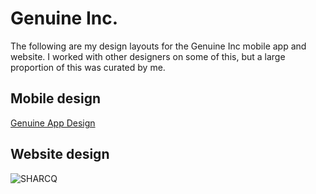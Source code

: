 # Genuine Inc.

The following are my design layouts for the Genuine Inc mobile app and website. I worked with other designers on some of this, but a large proportion of this was curated by me.


## Mobile design
[Genuine App Design](https://www.figma.com/embed?embed_host=share&url=https%3A%2F%2Fwww.figma.com%2Ffile%2F4xkNQrdzO1B8aTZNUhwVQl%2FProject-Portfolio%3Fnode-id%3D0%253A1 ':include :type=iframe width=100% height=400px')


## Website design 
![SHARCQ](/../media/designs/Genuine_full_design.png)